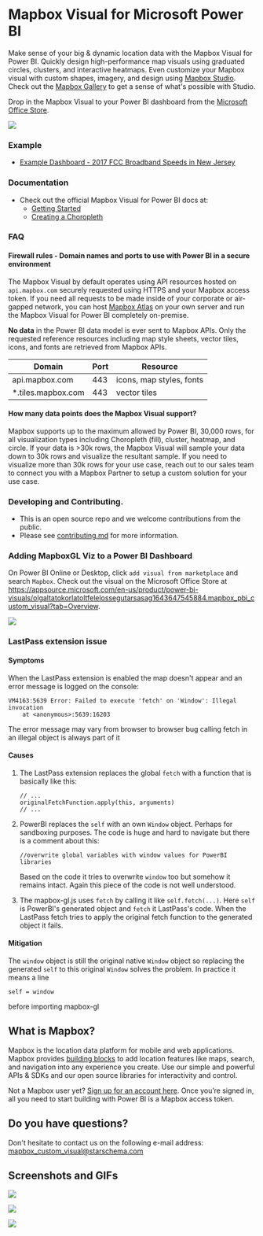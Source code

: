 
# Mapbox Visual for Microsoft Power BI

Make sense of your big & dynamic location data with the Mapbox Visual for Power BI.  Quickly design high-performance map visuals using graduated circles, clusters, and interactive heatmaps.  Even customize your Mapbox visual with custom shapes, imagery, and design using [Mapbox Studio](www.mapbox.com/studio).  Check out the [Mapbox Gallery](https://www.mapbox.com/gallery/) to get a sense of what's possible with Studio.

Drop in the Mapbox Visual to your Power BI dashboard from the [Microsoft Office Store](https://appsource.microsoft.com/en-us/product/power-bi-visuals/WA104381472?tab=Overview).

![](https://dl.dropbox.com/s/kymonz28oanehje/PowerBI-2.gif)

### Example

* [Example Dashboard - 2017 FCC Broadband Speeds in New Jersey](https://app.powerbi.com/view?r=eyJrIjoiMTk4ZDk3OWYtNzc2Ny00NDE0LWE2ZWYtZDk5NjAwZTA3YTljIiwidCI6IjYyOWE3MGIyLTMyYjktNDEyNi05NTFlLTE3NjA0Y2Y0NTZlYyIsImMiOjF9)

### Documentation

- Check out the official Mapbox Visual for Power BI docs at:
    * [Getting Started](https://www.mapbox.com/help/power-bi/)
    * [Creating a Choropleth](https://www.mapbox.com/help/power-bi-choropleth-map/)

### FAQ

#### Firewall rules - Domain names and ports to use with Power BI in a secure environment

The Mapbox Visual by default operates using API resources hosted on `api.mapbox.com` securely requested using HTTPS and your Mapbox access token.  If you need all requests to be made inside of your corporate or air-gapped network, you can host [Mapbox Atlas](https://www.mapbox.com/atlas/) on your own server and run the Mapbox Visual for Power BI completely on-premise.

**No data** in the Power BI data model is ever sent to Mapbox APIs.  Only the requested reference resources including map style sheets, vector tiles, icons, and fonts are retrieved from Mapbox APIs.

| Domain          | Port | Resource                        |
|--------------------|------|-----------------------------|
| api.mapbox.com     | 443  | icons, map styles, fonts |
| *.tiles.mapbox.com | 443  | vector tiles                |

#### How many data points does the Mapbox Visual support?

Mapbox supports up to the maximum allowed by Power BI, 30,000 rows, for all visualization types including Choropleth (fill), cluster, heatmap, and circle.  If your data is >30k rows, the Mapbox Visual will sample your data down to 30k rows and visualize the resultant sample.  If you need to visualize more than 30k rows for your use case, reach out to our sales team to connect you with a Mapbox Partner to setup a custom solution for your use case.

### Developing and Contributing.

- This is an open source repo and we welcome contributions from the public.
- Please see [contributing.md](CONTRIBUTING.md) for more information.

### Adding MapboxGL Viz to a Power BI Dashboard

On Power BI Online or Desktop, click `add visual from marketplace` and search `Mapbox`.  Check out the visual on the Microsoft Office Store at https://appsource.microsoft.com/en-us/product/power-bi-visuals/olgaltatokorlatoltfelelossegutarsasag1643647545884.mapbox_pbi_custom_visual?tab=Overview.

![](https://dl.dropbox.com/s/m0rgaypm9d7o0ee/mapbox_marketplace_visual.png)

### LastPass extension issue

#### Symptoms
When the LastPass extension is enabled the map doesn't appear and an error message is logged on the console:
```
VM4163:5639 Error: Failed to execute 'fetch' on 'Window': Illegal invocation
    at <anonymous>:5639:16203
```
The error message may vary from browser to browser bug calling fetch in an illegal object is always part of it

#### Causes

1. The LastPass extension replaces the global `fetch` with a function that is basically like this:
   ```
   // ...
   originalFetchFunction.apply(this, arguments)
   // ...
   ```

2. PowerBI replaces the `self` with an own `Window` object. Perhaps for sandboxing purposes. The code is huge and hard to navigate but there is a comment about this:
    ```
    //overwrite global variables with window values for PowerBI libraries
    ```
    Based on the code it tries to overwrite `window` too but somehow it remains intact. Again this piece of the code is not well understood.

3. The mapbox-gl.js uses `fetch` by calling it like `self.fetch(...)`.
    Here `self` is PowerBI's generated object and `fetch` it LastPass's code. When the LastPass fetch tries to apply the original fetch function to the generated object it fails.

#### Mitigation

The `window` object is still the original native `Window` object so replacing the generated `self` to this original `Window` solves the problem. In practice it means a line
```
self = window
```
before importing mapbox-gl


## What is Mapbox?

Mapbox is the location data platform for mobile and web applications. Mapbox provides [building blocks](https://www.mapbox.com/products/) to add location features like maps, search, and navigation into any experience you create. Use our simple and powerful APIs & SDKs and our open source libraries for interactivity and control.

Not a Mapbox user yet? [Sign up for an account here](https://www.mapbox.com/signup/). Once you’re signed in, all you need to start building with Power BI is a Mapbox access token.

## Do you have questions?

Don't hesitate to contact us on the following e-mail address: mapbox_custom_visual@starschema.com

## Screenshots and GIFs

![](https://cl.ly/1J2d1x1q3R3F/download/Image%202018-07-21%20at%201.00.25%20PM.png)

![](https://dl.dropbox.com/s/9rzj04v1u1f2lp4/lasso_select.gif)

![](https://dl.dropbox.com/s/xc4nl5au5gxv8tr/powerbi_drill_choropleth_wildfire.gif)
